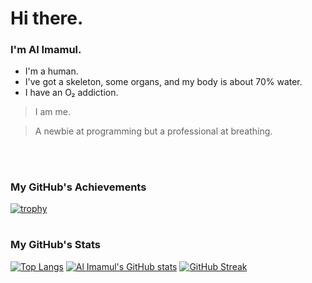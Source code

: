 # Hi there.
### I'm Al Imamul.

- I'm a human.
- I've got a skeleton, some organs, and my body is about 70% water.
- I have an O₂ addiction.

> I am me.
  
> A newbie at programming but a professional at breathing.

<p><br/></p>

#

### My GitHub's Achievements

[![trophy](https://github-profile-trophy.vercel.app/?username=OxygenAddicted&theme=dracula&no-frame=true)](https://github.com/ryo-ma/github-profile-trophy)  

#

### My GitHub's Stats

[![Top Langs](https://github-readme-stats.vercel.app/api/top-langs/?username=OxygenAddicted&langs_count=10&theme=dracula&layout=compact)](https://github.com/anuraghazra/github-readme-stats)
[![Al Imamul's GitHub stats](https://github-readme-stats.vercel.app/api?username=OxygenAddicted&show_icons=true&theme=dracula)](https://github.com/anuraghazra/github-readme-stats)
[![GitHub Streak](http://github-readme-streak-stats.herokuapp.com?user=OxygenAddicted&theme=dracula&hide_border=true&date_format=M%20j%5B%2C%20Y%5D)](https://git.io/streak-stats)



